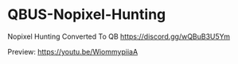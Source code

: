 # QBUS-Nopixel-Hunting
Nopixel Hunting Converted To QB
https://discord.gg/wQBuB3U5Ym

Preview:
https://youtu.be/WiommypiiaA
